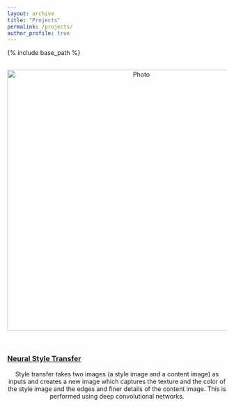 ```yaml
---
layout: archive
title: "Projects"
permalink: /projects/
author_profile: true
---
```


{% include base_path %}

<div>
<p align="center">
  <img src="https://adityakuppa26.github.io/images/styletransfer.png?raw=true" alt="Photo" style="width: 600px;"/>
 </p>
 <br/>
 <a href = "https://github.com/adityakuppa26/Neural-Style-Transfer">
 <h3>Neural Style Transfer</h3>
 </a>
 <p align="center">
 Style transfer takes two images (a style image and a content image) as inputs and creates a new image which captures 
 the texture and the color of the style image and the edges and finer details of the content image. This is performed 
 using deep convolutional networks.
 </p>
</div>